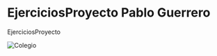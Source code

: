 # EjerciciosProyecto Pablo Guerrero
EjerciciosProyecto

![Colegio]([https://ejemplo.com/ruta/a/la/imagen.jpg](https://lh5.googleusercontent.com/p/AF1QipMi-JO9AkZgZgqvEI-z1FXnkBwkBluBzGHkNAf9=w426-h240-k-no))
